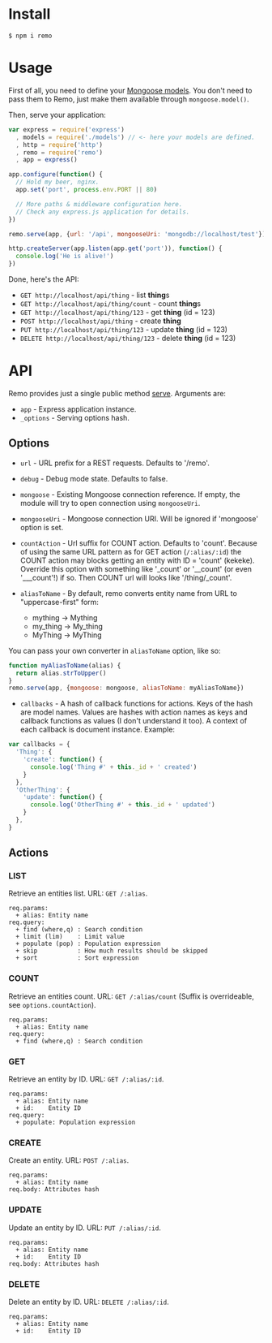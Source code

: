 Install
=======
`$ npm i remo`


Usage
=====

First of all, you need to define your [Mongoose models](http://mongoosejs.com/docs/models.html).
You don't need to pass them to Remo, just make them available through `mongoose.model()`.

Then, serve your application:

```js
var express = require('express')
  , models = require('./models') // <- here your models are defined.
  , http = require('http')
  , remo = require('remo')
  , app = express()

app.configure(function() {
  // Hold my beer, nginx.
  app.set('port', process.env.PORT || 80)

  // More paths & middleware configuration here.
  // Check any express.js application for details.
})

remo.serve(app, {url: '/api', mongooseUri: 'mongodb://localhost/test'})

http.createServer(app.listen(app.get('port')), function() {
  console.log('He is alive!')
})
```

Done, here's the API:

* `GET http://localhost/api/thing` - list **thing**s
* `GET http://localhost/api/thing/count` - count **thing**s
* `GET http://localhost/api/thing/123` - get **thing** (id = 123)
* `POST http://localhost/api/thing` - create **thing**
* `PUT http://localhost/api/thing/123` - update **thing** (id = 123)
* `DELETE http://localhost/api/thing/123` - delete **thing** (id = 123)


API
===

Remo provides just a single public method [serve](lib/remo.js#L46). Arguments are:

* `app` - Express application instance.
* `_options` - Serving options hash.


Options
-------

* `url` - URL prefix for a REST requests. Defaults to '/remo'.

* `debug` - Debug mode state. Defaults to false.

* `mongoose` - Existing Mongoose connection reference. If empty, the module will try to open connection using `mongooseUri`.

* `mongooseUri` - Mongoose connection URI. Will be ignored if 'mongoose' option is set.

* `countAction` - Url suffix for COUNT action. Defaults to 'count'. Because of using the same URL pattern as for GET action (`/:alias/:id`) the COUNT action may blocks getting an entity with ID = 'count' (kekeke). Override this option with something like '_count' or '__count' (or even '___count'!) if so. Then COUNT url will looks like '/thing/_count'.

* `aliasToName` - By default, remo converts entity name from URL to "uppercase-first" form:

  * mything -> Mything
  * my_thing -> My_thing
  * MyThing -> MyThing

You can pass your own converter in `aliasToName` option, like so:

```js
function myAliasToName(alias) {
  return alias.strToUpper()
}
remo.serve(app, {mongoose: mongoose, aliasToName: myAliasToName})
```

* `callbacks` - A hash of callback functions for actions. Keys of the hash are model names.
Values are hashes with action names as keys and callback functions as values (I don't understand it too). A context of each callback is document instance. Example:

```js
var callbacks = {
  'Thing': {
    'create': function() {
      console.log('Thing #' + this._id + ' created')
    }
  },
  'OtherThing': {
    'update': function() {
      console.log('OtherThing #' + this._id + ' updated')
    }
  },
}
```


Actions
-------

### LIST ###
Retrieve an entities list. URL: `GET /:alias`.

```
req.params:
  + alias: Entity name
req.query:
  + find (where,q) : Search condition
  + limit (lim)    : Limit value
  + populate (pop) : Population expression
  + skip           : How much results should be skipped
  + sort           : Sort expression
```


### COUNT ###
Retrieve an entities count. URL: `GET /:alias/count` (Suffix is overrideable, see `options.countAction`).

```
req.params:
  + alias: Entity name
req.query:
  + find (where,q) : Search condition
```


### GET ###
Retrieve an entity by ID. URL: `GET /:alias/:id`.

```
req.params:
  + alias: Entity name
  + id:    Entity ID
req.query:
  + populate: Population expression
```


### CREATE ###
Create an entity. URL: `POST /:alias`.

```
req.params:
  + alias: Entity name
req.body: Attributes hash
```


### UPDATE ###
Update an entity by ID. URL: `PUT /:alias/:id`.

```
req.params:
  + alias: Entity name
  + id:    Entity ID
req.body: Attributes hash
```


### DELETE ###
Delete an entity by ID. URL: `DELETE /:alias/:id`.

```
req.params:
  + alias: Entity name
  + id:    Entity ID
```
